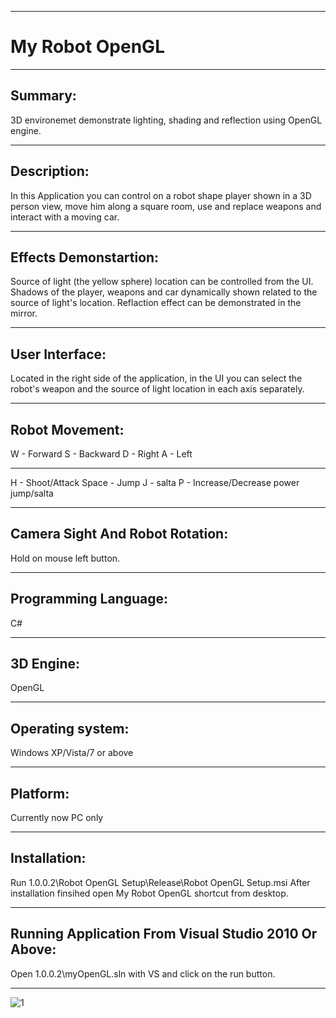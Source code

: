 --------------------------------------------------------------------------------------------------------------
# My Robot OpenGL
--------------------------------------------------------------------------------------------------------------

Summary:
--------
3D environemet demonstrate lighting, shading and reflection using OpenGL engine.

--------------------------------------------------------------------------------------------------------------

Description:
------------
In this Application you can control on a robot shape player shown in a 3D person view, 
move him along a square room, use and replace weapons and interact with a moving car.

--------------------------------------------------------------------------------------------------------------

Effects Demonstartion:
-----------------------
Source of light (the yellow sphere) location can be controlled from the UI.
Shadows of the player, weapons and car dynamically shown related to the source of light's location.
Reflaction effect can be demonstrated in the mirror.

--------------------------------------------------------------------------------------------------------------

User Interface:
---------------
Located in the right side of the application,
in the UI you can select the robot's weapon
and the source of light location in each axis separately.

--------------------------------------------------------------------------------------------------------------

Robot Movement:
---------------
W - Forward
S - Backward
D - Right
A - Left

--------------------------------

H - Shoot/Attack
Space - Jump
J - salta
P - Increase/Decrease power jump/salta

---------------------------------

Camera Sight And Robot Rotation:
--------------------------------
Hold on mouse left button.

---------------------------------

Programming Language:
---------------------
C#

--------------------------------------------------------------------------------------------------------------

3D Engine:
----------
OpenGL

--------------------------------------------------------------------------------------------------------------

Operating system:
-----------------
Windows XP/Vista/7 or above

----------------------------------------------------------------------------------------------------------------

Platform:
---------
Currently now PC only

----------------------------------------------------------------------------------------------------------------

Installation:
-------------
Run 1.0.0.2\Robot OpenGL Setup\Release\Robot OpenGL Setup.msi
After installation finsihed open My Robot OpenGL shortcut from desktop.

--------------------------------------------------------------------------------------------------------------

Running Application From Visual Studio 2010 Or Above:
-----------------------------------------------------
Open 1.0.0.2\myOpenGL.sln with VS and click on the run button.

--------------------------------------------------------------------------------------------------------------


![1](/RobotOpenGL/pics/1.jpg?raw=true)
